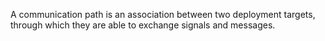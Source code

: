 A communication path is an association between two deployment targets, through which they are able to exchange signals and messages.